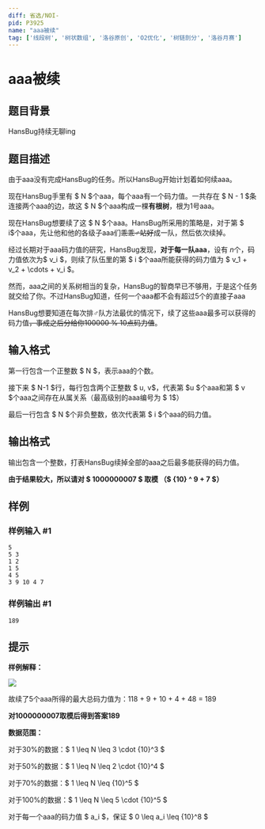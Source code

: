 ```yaml
---
diff: 省选/NOI-
pid: P3925
name: "aaa被续"
tag: ['线段树', '树状数组', '洛谷原创', 'O2优化', '树链剖分', '洛谷月赛']
---
```

# aaa被续
## 题目背景

HansBug持续无聊ing

## 题目描述

由于aaa没有完成HansBug的任务。所以HansBug开始计划着如何续aaa。

现在HansBug手里有 $ N $个aaa，每个aaa有一个码力值。一共存在 $ N - 1 $条连接两个aaa的边，故这 $ N $个aaa构成一棵**有根树**，根为1号aaa。

现在HansBug想要续了这 $ N $个aaa。HansBug所采用的策略是，对于第 $ i$个aaa，先让他和他的各级子aaa们~~乖乖♂站好~~成一队，然后依次续掉。

经过长期对于aaa码力值的研究，HansBug发现，**对于每一队aaa**，设有 $n$个，码力值依次为$ v_i $，则续了队伍里的第 $ i $个aaa所能获得的码力值为 $ v_1 + v_2 + \cdots + v_i $。


然而，aaa之间的关系树相当的复杂，HansBug的智商早已不够用，于是这个任务就交给了你。不过HansBug知道，任何一个aaa都不会有超过5个的直接子aaa

HansBug想要知道在每次排♂队方法最优的情况下，续了这些aaa最多可以获得的码力值~~，事成之后分给你100000 % 10点码力值~~。

## 输入格式

第一行包含一个正整数 $ N $，表示aaa的个数。

接下来 $ N-1 $行，每行包含两个正整数 $ u, v$，代表第 $u $个aaa和第 $ v $个aaa之间存在从属关系（最高级别的aaa编号为 $ 1$）

最后一行包含 $ N $个非负整数，依次代表第 $ i $个aaa的码力值。

## 输出格式

输出包含一个整数，打表HansBug续掉全部的aaa之后最多能获得的码力值。

**由于结果较大，所以请对 $ 1000000007 $ 取模 （$ {10} ^ 9 + 7 $）**

## 样例

### 样例输入 #1
```
5
5 3
1 2
1 5
4 5
3 9 10 4 7 

```
### 样例输出 #1
```
189

```
## 提示

**样例解释：**

 ![](https://cdn.luogu.com.cn/upload/pic/7980.png) 

故续了5个aaa所得的最大总码力值为：118 + 9 + 10 + 4 + 48 = 189

**对1000000007取模后得到答案189**


**数据范围：**

对于30%的数据：$ 1 \leq N \leq 3 \cdot {10}^3 $

对于50%的数据：$ 1 \leq N \leq 2 \cdot {10}^4 $

对于70%的数据：$ 1 \leq N \leq {10}^5 $

对于100%的数据：$ 1 \leq N \leq 5 \cdot {10}^5 $

对于每一个aaa的码力值 $ a_i $，保证 $ 0 \leq a_i \leq {10}^8 $

